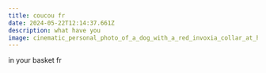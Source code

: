 ```yaml
---
title: coucou fr
date: 2024-05-22T12:14:37.661Z
description: what have you
image: cinematic_personal_photo_of_a_dog_with_a_red_invoxia_collar_at_home_on_christmas_house__beautiful_light__4k__detailed_-oversaturated___drawing__painting__3d__rendering__digital__crayon__1220946073.png
---
```

in your basket fr

